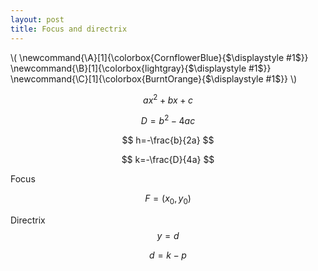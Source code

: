 ```yaml
---
layout: post
title: Focus and directrix
---
```


\\(
\newcommand{\A}[1]{\colorbox{CornflowerBlue}{$\displaystyle #1$}}
\newcommand{\B}[1]{\colorbox{lightgray}{$\displaystyle #1$}}
\newcommand{\C}[1]{\colorbox{BurntOrange}{$\displaystyle #1$}}
\\)

$$
ax^2+bx+c
$$

$$
D=b^2-4ac
$$

$$
h=-\frac{b}{2a}
$$

$$
k=-\frac{D}{4a}
$$

Focus

$$
F=(x_0,y_0)
$$

Directrix
$$
y=d
$$

$$
d=k-p
$$

